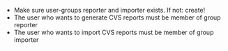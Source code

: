 * Make sure user-groups reporter and importer exists. If not: create!
* The user who wants to generate CVS reports must be member of group reporter
* The user who wants to import CVS reports must be member of group importer
